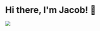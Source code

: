 # Hi there, I'm Jacob! 👋
<div align="left">
      <img src="https://github-readme-stats.vercel.app/api?username=jacobatan&show_icons=true&theme=radical"/>
<!--       <img src="https://github-readme-stats.vercel.app/api/top-langs/?username=jacobatan&layout=compact"/> -->
  
<!--   <div>
      <img src="https://img.shields.io/badge/react-%2320232a.svg?style=for-the-badge&logo=react&logoColor=%2361DAFB" />
      <img src="https://img.shields.io/badge/typescript-%23007ACC.svg?style=for-the-badge&logo=typescript&logoColor=white" />
      <img src="https://img.shields.io/badge/javascript-%23323330.svg?style=for-the-badge&logo=javascript&logoColor=%23F7DF1E" />
      <img src="https://img.shields.io/badge/node.js-6DA55F?style=for-the-badge&logo=node.js&logoColor=white" />
  </div> -->

</div>
